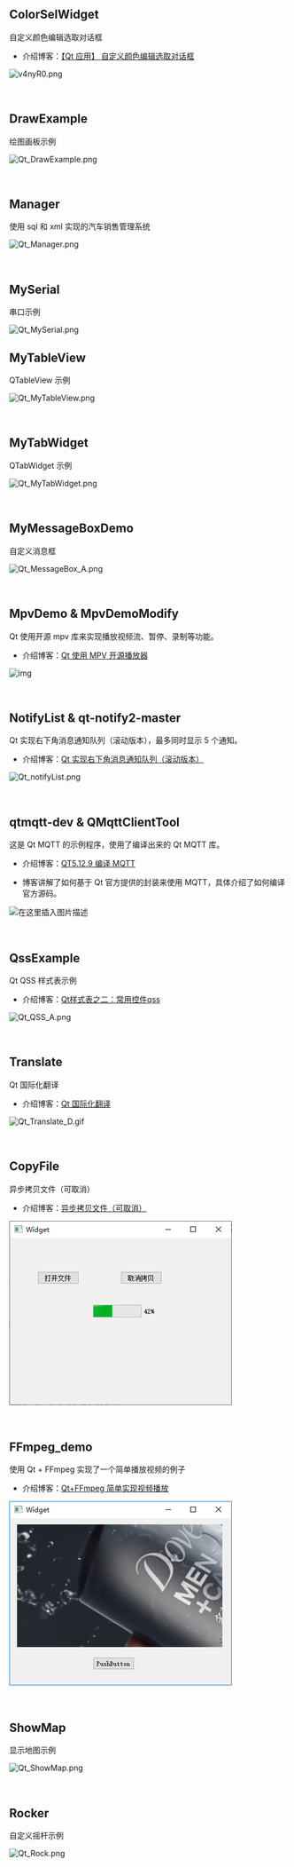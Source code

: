 ## ColorSelWidget

自定义颜色编辑选取对话框

- 介绍博客：[【Qt 应用】 自定义颜色编辑选取对话框](https://www.cnblogs.com/linuxAndMcu/p/16641831.html)

![v4nyR0.png](https://s1.ax1x.com/2022/08/31/v4nyR0.png)

<br />



## DrawExample

绘图画板示例

![Qt_DrawExample.png](https://s2.loli.net/2023/06/27/RKtVMsW1NQoXmnO.png)

<br />



## Manager

使用 sql 和 xml 实现的汽车销售管理系统

![Qt_Manager.png](https://s2.loli.net/2023/06/27/IrkvSdxMf9zb1RA.png)

<br />



## MySerial

串口示例

![Qt_MySerial.png](https://s2.loli.net/2023/06/27/7iyrAv9juWQowRO.png)



## MyTableView

QTableView 示例

![Qt_MyTableView.png](https://s2.loli.net/2023/06/27/2zivfZsa4QcnJt6.png)

<br />



## MyTabWidget

QTabWidget 示例

![Qt_MyTabWidget.png](https://s2.loli.net/2023/06/27/HPShtD8qm2yJZ7l.png)

<br />



## MyMessageBoxDemo

自定义消息框

![Qt_MessageBox_A.png](https://s2.loli.net/2023/06/28/8qZvb9PtlL6ojxa.png)

<br />



## MpvDemo & MpvDemoModify

Qt 使用开源 mpv 库来实现播放视频流、暂停、录制等功能。

- 介绍博客：[Qt 使用 MPV 开源播放器](https://www.cnblogs.com/linuxAndMcu/p/12101330.html)

![img](https://i.loli.net/2019/12/26/VMB45vPcY6i2GeD.png)

<br />



## NotifyList & qt-notify2-master

Qt 实现右下角消息通知队列（滚动版本），最多同时显示 5 个通知。

- 介绍博客：[Qt 实现右下角消息通知队列（滚动版本）](https://www.cnblogs.com/linuxAndMcu/p/16987936.html)

![Qt_notifyList.png](https://s2.loli.net/2023/06/27/XFgBnTldPKm1r8W.png)

<br />



## qtmqtt-dev & QMqttClientTool

这是 Qt MQTT 的示例程序，使用了编译出来的 Qt MQTT 库。

- 介绍博客：[QT5.12.9 编译 MQTT](https://www.cnblogs.com/linuxAndMcu/p/13651733.html)

- 博客讲解了如何基于 Qt 官方提供的封装来使用 MQTT，具体介绍了如何编译官方源码。

![在这里插入图片描述](https://img-blog.csdnimg.cn/20200305162328823.png?x-oss-process=image/watermark,type_ZmFuZ3poZW5naGVpdGk,shadow_10,text_aHR0cHM6Ly9ibG9nLmNzZG4ubmV0L2x1b3lheXVuMzYx,size_16,color_FFFFFF,t_70)

<br />



## QssExample

Qt QSS 样式表示例

- 介绍博客：[Qt样式表之二：常用控件qss](https://www.cnblogs.com/linuxAndMcu/p/16580414.html)

![Qt_QSS_A.png](https://s2.loli.net/2022/08/12/Tm395hKFfxdujIw.png)

<br />



## Translate

Qt 国际化翻译

- 介绍博客：[Qt 国际化翻译](https://www.cnblogs.com/linuxAndMcu/p/16564866.html)

![Qt_Translate_D.gif](https://s2.loli.net/2022/08/08/QTauXJgKMhdCSAN.gif)

<br />



## CopyFile

异步拷贝文件（可取消）

- 介绍博客：[异步拷贝文件（可取消）](https://www.cnblogs.com/linuxAndMcu/p/13470366.html)

![img](https://raw.githubusercontent.com/confidentFeng/picBed/Qt/Qt_CopyFile_A.png)

<br />



## FFmpeg_demo

使用 Qt + FFmpeg 实现了一个简单播放视频的例子

- 介绍博客：[Qt+FFmpeg 简单实现视频播放](https://www.cnblogs.com/linuxAndMcu/p/12046600.html)

![img](https://raw.githubusercontent.com/confidentFeng/picBed/FFmpeg/FFmeng_videoDemo_C.png)

<br />



## ShowMap

显示地图示例

![Qt_ShowMap.png](https://s2.loli.net/2023/06/28/AoatsrkgTH8SUKq.png)

<br />



## Rocker

自定义摇杆示例

![Qt_Rock.png](https://s2.loli.net/2023/06/28/XbQUsGnyCNWLBIY.png)

<br />

